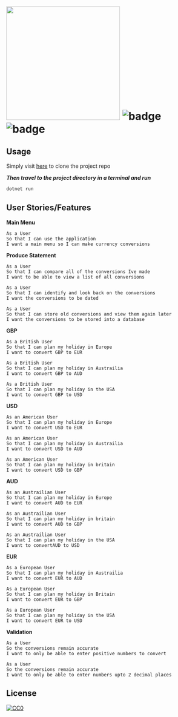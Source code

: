 # <a href='https://github.com/sonny-maan'><img  src='https://www.pharmacy2u.co.uk/news/wp-content/themes/codilight/images/Pharmacy2U-Logo.png'  width='300'></a>    ![badge](https://img.shields.io/badge/Made--By-Sonny-red) ![badge](https://img.shields.io/badge/Pharmacy2U-TechTest-brightgreen)


## Usage

Simply visit [here](https://github.com/sonny-maan/Pharmacy2U-) to clone the project repo

****Then travel to the project directory in a terminal and* run***

```c#
dotnet run
```


## User Stories/Features
**Main Menu**
```
As a User
So that I can use the application
I want a main menu so I can make currency conversions
```
**Produce Statement**
```
As a User
So that I can compare all of the conversions Ive made
I want to be able to view a list of all conversions
```
```
As a User
So that I can identify and look back on the conversions
I want the conversions to be dated
```
```
As a User
So that I can store old conversions and view them again later
I want the conversions to be stored into a database
```
**GBP**
```
As a British User
So that I can plan my holiday in Europe
I want to convert GBP to EUR
```
```
As a British User
So that I can plan my holiday in Austrailia
I want to convert GBP to AUD
```
```
As a British User
So that I can plan my holiday in the USA
I want to convert GBP to USD
```
**USD**
```
As an American User
So that I can plan my holiday in Europe
I want to convert USD to EUR
```
```
As an American User
So that I can plan my holiday in Austrailia
I want to convert USD to AUD
```
```
As an American User
So that I can plan my holiday in britain
I want to convert USD to GBP
```
**AUD**
```
As an Austrailian User
So that I can plan my holiday in Europe
I want to convert AUD to EUR
```
```
As an Austrailian User
So that I can plan my holiday in britain
I want to convert AUD to GBP
```
```
As an Austrailian User
So that I can plan my holiday in the USA
I want to convertAUD to USD
```

**EUR**
```
As a European User
So that I can plan my holiday in Austrailia
I want to convert EUR to AUD
```
```
As a European User
So that I can plan my holiday in Britain
I want to convert EUR to GBP
```
```
As a European User
So that I can plan my holiday in the USA
I want to convert EUR to USD
```

**Validation**
```
As a User
So the conversions remain accurate
I want to only be able to enter positive numbers to convert
```
```
As a User
So the conversions remain accurate
I want to only be able to enter numbers upto 2 decimal places
```

## License
[![CC0](https://licensebuttons.net/p/zero/1.0/88x31.png)](https://creativecommons.org/publicdomain/zero/1.0/)
